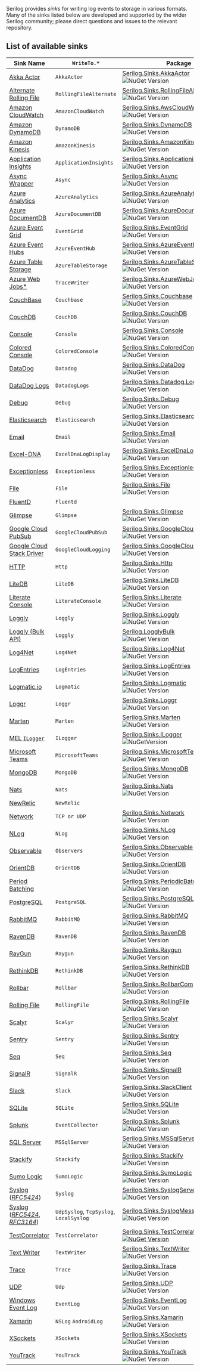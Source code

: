 
Serilog provides _sinks_ for writing log events to storage in various formats. Many of the sinks listed below are developed and supported by the wider Serilog community; please direct questions and issues to the relevant repository.
 
## List of available sinks   

| Sink Name  | `WriteTo.*` | Package |
| ------------- | ------------- | ------------- | 
[Akka Actor](https://github.com/CogniStreamer/serilog-sinks-akkaactor) | `AkkaActor` | [Serilog.Sinks.AkkaActor](https://www.nuget.org/packages/Serilog.Sinks.AkkaActor) <br/> ![NuGet Version](https://buildstats.info/nuget/Serilog.Sinks.AkkaActor)  |
[Alternate Rolling File](https://github.com/bedegaming/sinks-rollingfile) | `RollingFileAlternate` | [Serilog.Sinks.RollingFileAlternate](https://nuget.org/packages/Serilog.Sinks.RollingFileAlternate) <br/> ![NuGet Version](https://buildstats.info/nuget/Serilog.Sinks.RollingFileAlternate) 
[Amazon CloudWatch](https://github.com/Cimpress-MCP/serilog-sinks-awscloudwatch) | `AmazonCloudWatch` | [Serilog.Sinks.AwsCloudWatch](https://www.nuget.org/packages/Serilog.Sinks.AwsCloudWatch) <br/>  ![NuGet Version](https://buildstats.info/nuget/Serilog.Sinks.AwsCloudWatch)  |
[Amazon DynamoDB](https://github.com/serilog/serilog-sinks-dynamodb) | `DynamoDB` | [Serilog.Sinks.DynamoDB](https://nuget.org/packages/serilog.sinks.dynamodb) <br/>  ![NuGet Version](https://buildstats.info/nuget/serilog.sinks.dynamodb)  | 
[Amazon Kinesis](https://github.com/serilog/serilog-sinks-amazonkinesis) | `AmazonKinesis` | [Serilog.Sinks.AmazonKinesis](https://nuget.org/packages/serilog.sinks.amazonkinesis) <br/>  ![NuGet Version](https://buildstats.info/nuget/serilog.sinks.amazonkinesis)  | 
[Application Insights](https://github.com/serilog/serilog-sinks-applicationinsights) | `ApplicationInsights` | [Serilog.Sinks.ApplicationinSights](https://nuget.org/packages/serilog.sinks.applicationinsights) <br/>  ![NuGet Version](https://buildstats.info/nuget/serilog.sinks.applicationinsights)  |
[Async Wrapper](https://github.com/serilog/serilog-sinks-async) | `Async` | [Serilog.Sinks.Async](https://nuget.org/packages/serilog.sinks.async) <br/>  ![NuGet Version](https://buildstats.info/nuget/serilog.sinks.async)  |
[Azure Analytics](https://github.com/saleem-mirza/serilog-sinks-azure-analytics) | `AzureAnalytics` | [Serilog.Sinks.AzureAnalytics](https://nuget.org/packages/serilog.sinks.azureanalytics) <br/>  ![NuGet Version](https://buildstats.info/nuget/serilog.sinks.azureanalytics)  |
[Azure DocumentDB](https://github.com/serilog/serilog-sinks-azuredocumentdb) | `AzureDocumentDB` | [Serilog.Sinks.AzureDocumentDB](https://nuget.org/packages/serilog.sinks.azuredocumentdb) <br/>  ![NuGet Version](https://buildstats.info/nuget/serilog.sinks.azuredocumentdb)  |
[Azure Event Grid](https://github.com/sirkirby/serilog-sinks-eventgrid) | `EventGrid` | [Serilog.Sinks.EventGrid](https://nuget.org/packages/serilog.sinks.eventgrid) <br/>  ![NuGet Version](https://buildstats.info/nuget/serilog.sinks.eventgrid)  |
[Azure Event Hubs](https://github.com/serilog/serilog-sinks-azureeventhub) | `AzureEventHub` | [Serilog.Sinks.AzureEventHub](https://nuget.org/packages/serilog.sinks.azureeventhub) <br/>  ![NuGet Version](https://buildstats.info/nuget/serilog.sinks.azureeventhub)  |
[Azure Table Storage](https://github.com/serilog/serilog-sinks-azuretablestorage) | `AzureTableStorage` | [Serilog.Sinks.AzureTableStorage](https://nuget.org/packages/serilog.sinks.azuretablestorage) <br/>  ![NuGet Version](https://buildstats.info/nuget/serilog.sinks.azuretablestorage)  |
[Azure Web Jobs*](https://github.com/StarRez/Serilog.Sinks.AzureWebJobsTraceWriter) | `TraceWriter` |[Serilog.Sinks.AzureWebJobsTraceWriter](https://www.nuget.org/packages/Serilog.Sinks.AzureWebJobsTraceWriter/) <br/> ![NuGet Version](https://buildstats.info/nuget/serilog.sinks.AzureWebJobsTraceWriter)  |
[CouchBase](https://github.com/serilog/serilog-sinks-couchbase) | `Couchbase` | [Serilog.Sinks.Couchbase](https://nuget.org/packages/serilog.sinks.couchbase) <br/>  ![NuGet Version](https://buildstats.info/nuget/serilog.sinks.couchbase)  |
[CouchDB](https://github.com/serilog/serilog-sinks-couchdb) | `CouchDB` | [Serilog.Sinks.CouchDB](https://nuget.org/packages/serilog.sinks.couchdb) <br/>  ![NuGet Version](https://buildstats.info/nuget/serilog.sinks.couchdb)  |  
[Console](https://github.com/serilog/serilog-sinks-console) | `Console` | [Serilog.Sinks.Console](https://nuget.org/packages/serilog.sinks.console)   <br/> ![NuGet Version](https://buildstats.info/nuget/serilog.sinks.console) | ✓ |
[Colored Console](https://github.com/serilog/serilog-sinks-coloredconsole) | `ColoredConsole` | [Serilog.Sinks.ColoredConsole](https://nuget.org/packages/serilog.sinks.coloredconsole) <br/>  ![NuGet Version](https://buildstats.info/nuget/serilog.sinks.coloredconsole) |
[DataDog](https://github.com/serilog/serilog-sinks-datadog) | `Datadog` | [Serilog.Sinks.DataDog](https://nuget.org/packages/serilog.sinks.datadog) <br/>  ![NuGet Version](https://buildstats.info/nuget/serilog.sinks.datadog)  | 
[DataDog Logs](https://github.com/DataDog/Serilog.Sinks.Datadog.Logs) | `DatadogLogs` | [Serilog.Sinks.Datadog.Logs](https://nuget.org/packages/Serilog.Sinks.Datadog.Logs) <br/>  ![NuGet Version](https://buildstats.info/nuget/serilog.sinks.datadog.logs)  | 
[Debug](https://github.com/serilog/serilog-sinks-debug) | `Debug` | [Serilog.Sinks.Debug](https://nuget.org/packages/serilog.sinks.debug) <br/>  ![NuGet Version](https://buildstats.info/nuget/serilog.sinks.debug) | 
[Elasticsearch](https://github.com/serilog/serilog-sinks-elasticsearch) | `Elasticsearch` | [Serilog.Sinks.Elasticsearch](https://nuget.org/packages/serilog.sinks.elasticsearch) <br/>  ![NuGet Version](https://buildstats.info/nuget/serilog.sinks.elasticsearch) |
[Email](https://github.com/serilog/serilog-sinks-email) | `Email` | [Serilog.Sinks.Email](https://nuget.org/packages/serilog.sinks.Email) <br/>  ![NuGet Version](https://buildstats.info/nuget/serilog.sinks.Email)  |
[Excel-DNA](https://github.com/caioproiete/serilog-sinks-exceldnalogdisplay/) | `ExcelDnaLogDisplay` | [Serilog.Sinks.ExcelDnaLogDisplay](https://nuget.org/packages/Serilog.Sinks.ExcelDnaLogDisplay) <br/>  ![NuGet Version](https://buildstats.info/nuget/Serilog.Sinks.ExcelDnaLogDisplay)  |
[Exceptionless](https://github.com/serilog/serilog-sinks-exceptionless) | `Exceptionless` | [Serilog.Sinks.Exceptionless](https://nuget.org/packages/serilog.sinks.exceptionless) <br/>  ![NuGet Version](https://buildstats.info/nuget/serilog.sinks.exceptionless)  | 
[File](https://github.com/serilog/serilog-sinks-file) | `File` | [Serilog.Sinks.File](https://nuget.org/packages/serilog.sinks.file)   <br/> ![NuGet Version](https://buildstats.info/nuget/serilog.sinks.file) |
[FluentD](https://github.com/VQComms/Serilog.Sinks.Fluentd.Core) | `Fluentd` | |
[Glimpse](https://github.com/serilog/serilog-sinks-glimpse) | `Glimpse` | [Serilog.Sinks.Glimpse](https://nuget.org/packages/serilog.sinks.glimpse) <br/>  ![NuGet Version](https://buildstats.info/nuget/serilog.sinks.glimpse)  |
[Google Cloud PubSub](https://github.com/XML-Travelgate/serilog-sinks-googlecloudpubsub) | `GoogleCloudPubSub` | [Serilog.Sinks.GoogleCloudPubSub](https://nuget.org/packages/serilog.sinks.googlecloudpubsub) <br/>  ![NuGet Version](https://buildstats.info/nuget/serilog.sinks.googlecloudpubsub)  |
[Google Cloud Stack Driver](https://github.com/manigandham/serilog-sinks-googlecloudlogging) | `GoogleCloudLogging` | [Serilog.Sinks.GoogleCloudLogging](https://www.nuget.org/packages/Serilog.Sinks.GoogleCloudLogging/) <br/>  ![NuGet Version](https://buildstats.info/nuget/Serilog.Sinks.GoogleCloudLogging)  |
[HTTP](https://github.com/FantasticFiasco/serilog-sinks-http) | `Http` | [Serilog.Sinks.Http](https://nuget.org/packages/serilog.sinks.http) <br/>  ![NuGet Version](https://buildstats.info/nuget/serilog.sinks.http)  |
[LiteDB](https://github.com/vip32/serilog-sinks-litedb) | `LiteDB` | [Serilog.Sinks.LiteDB](https://nuget.org/packages/serilog.sinks.litedb) <br/>  ![NuGet Version](https://buildstats.info/nuget/serilog.sinks.litedb) |
[Literate Console](https://github.com/serilog/serilog-sinks-literate) | `LiterateConsole` | [Serilog.Sinks.Literate](https://nuget.org/packages/serilog.sinks.literate) <br/>  ![NuGet Version](https://buildstats.info/nuget/serilog.sinks.literate) | 
[Loggly](https://github.com/serilog/serilog-sinks-loggly) | `Loggly` | [Serilog.Sinks.Loggly](https://nuget.org/packages/serilog.sinks.loggly) <br/>  ![NuGet Version](https://buildstats.info/nuget/serilog.sinks.loggly)  | 
[Loggly (Bulk API)](https://github.com/jamesbascle/serilog.LogglyBulkSink) | `Loggly` | [Serilog.LogglyBulk](https://www.nuget.org/packages/Serilog.LogglyBulk) <br/>  ![NuGet Version](https://buildstats.info/nuget/Serilog.LogglyBulk)  |
[Log4Net](https://github.com/serilog/serilog-sinks-log4net) | `Log4Net` | [Serilog.Sinks.Log4Net](https://nuget.org/packages/serilog.sinks.log4net) <br/>  ![NuGet Version](https://buildstats.info/nuget/serilog.sinks.log4net)  |
[LogEntries](https://github.com/serilog/serilog-sinks-logentries) | `LogEntries` | [Serilog.Sinks.LogEntries](https://nuget.org/packages/serilog.sinks.logentries) <br/>  ![NuGet Version](https://buildstats.info/nuget/serilog.sinks.logentries)  |
[Logmatic.io](https://github.com/logmatic/serilog-sinks-logmatic) | `Logmatic` |[Serilog.Sinks.Logmatic](https://nuget.org/packages/serilog.sinks.logmatic) <br/>  ![NuGet Version](https://buildstats.info/nuget/serilog.sinks.logmatic)  |
[Loggr](https://github.com/serilog/serilog-sinks-loggr) | `Loggr` | [Serilog.Sinks.Loggr](https://nuget.org/packages/serilog.sinks.loggr) <br/>  ![NuGet Version](https://buildstats.info/nuget/serilog.sinks.loggr)  |
[Marten](https://github.com/jokokko/serilog-sinks-marten) | `Marten` | [Serilog.Sinks.Marten](https://nuget.org/packages/serilog.sinks.marten) <br/>  ![NuGet Version](https://img.shields.io/nuget/v/serilog.sinks.marten.svg?style=flat)  |
[MEL `ILogger`](https://github.com/TinyBlueRobots/Serilog.Sinks.ILogger) | `ILogger` | [Serilog.Sinks.ILogger](https://www.nuget.org/packages/Serilog.Sinks.ILogger/) <br/> ![NuGetVersion](https://img.shields.io/nuget/v/serilog.sinks.ilogger.svg?style=flat) |
[Microsoft Teams](https://github.com/DixonDs/serilog-sinks-teams) | `MicrosoftTeams` | [Serilog.Sinks.MicrosoftTeams](https://www.nuget.org/packages/Serilog.Sinks.MicrosoftTeams/) <br/> ![NuGet Version](https://buildstats.info/nuget/Serilog.Sinks.MicrosoftTeams) |
[MongoDB](https://github.com/serilog/serilog-sinks-mongodb) | `MongoDB` | [Serilog.Sinks.MongoDB](https://nuget.org/packages/serilog.sinks.mongodb) <br/>  ![NuGet Version](https://buildstats.info/nuget/serilog.sinks.mongodb)  |
[Nats](https://github.com/daghb/serilog.sinks.nats)| `Nats` | [Serilog.Sinks.Nats](https://www.nuget.org/packages/Serilog.Sinks.Nats)  <br/>  ![NuGet Version](https://buildstats.info/nuget/serilog.sinks.nats) |
[NewRelic](https://github.com/Applicita/serilog-sinks-newrelic) | `NewRelic` | |
[Network](https://github.com/pauldambra/Serilog.Sinks.Network) | `TCP or UDP` | [Serilog.Sinks.Network](https://www.nuget.org/packages/serilog.sinks.network) <br/>  ![NuGet Version](https://buildstats.info/nuget/serilog.sinks.network)  |
[NLog](https://github.com/serilog/serilog-sinks-nlog) | `NLog` | [Serilog.Sinks.NLog](https://nuget.org/packages/serilog.sinks.nlog) <br/>  ![NuGet Version](https://buildstats.info/nuget/serilog.sinks.nlog)  |
[Observable](https://github.com/serilog/serilog-sinks-observable)| `Observers` | [Serilog.Sinks.Observable](https://nuget.org/packages/serilog.sinks.observable) <br/>  ![NuGet Version](https://buildstats.info/nuget/serilog.sinks.observable)  |
[OrientDB](https://github.com/dev-informatics/Serilog.Sinks.OrientDB) | `OrientDB` | [Serilog.Sinks.OrientDB](https://www.nuget.org/packages/Serilog.Sinks.OrientDB/) <br/>  ![NuGet Version](https://buildstats.info/nuget/Serilog.Sinks.OrientDB)  |
[Period Batching](https://github.com/serilog/serilog-sinks-periodicbatching) | | [Serilog.Sinks.PeriodicBatching](https://nuget.org/packages/serilog.sinks.periodicbatching) <br/>  ![NuGet Version](https://buildstats.info/nuget/serilog.sinks.periodicbatching) |
[PostgreSQL](https://github.com/b00ted/serilog-sinks-postgresql) | `PostgreSQL` | [Serilog.Sinks.PostgreSQL](https://www.nuget.org/packages/Serilog.Sinks.PostgreSQL) <br/>  ![NuGet Version](https://buildstats.info/nuget/Serilog.Sinks.PostgreSQL) |
[RabbitMQ](https://github.com/sonicjolt/serilog-sinks-rabbitmq) | `RabbitMQ` | [Serilog.Sinks.RabbitMQ](https://www.nuget.org/packages/Serilog.Sinks.RabbitMQ/) <br/>  ![NuGet Version](https://buildstats.info/nuget/Serilog.Sinks.RabbitMQ)  |
[RavenDB](https://github.com/serilog/serilog-sinks-ravendb) | `RavenDB` | [Serilog.Sinks.RavenDB](https://nuget.org/packages/serilog.sinks.ravendb) <br/>  ![NuGet Version](https://buildstats.info/nuget/serilog.sinks.ravendb)  |
[RayGun](https://github.com/serilog/serilog-sinks-raygun) | `Raygun` | [Serilog.Sinks.Raygun](https://nuget.org/packages/serilog.sinks.raygun) <br/>  ![NuGet Version](https://buildstats.info/nuget/serilog.sinks.raygun)  |
[RethinkDB](https://github.com/serilog/serilog-sinks-rethinkdb) | `RethinkDB` | [Serilog.Sinks.RethinkDB](https://nuget.org/packages/serilog.sinks.rethinkdb) <br/>  ![NuGet Version](https://buildstats.info/nuget/serilog.sinks.rethinkdb)  | 
[Rollbar](https://github.com/olsh/serilog-sinks-rollbar) | `Rollbar` | [Serilog.Sinks.RollbarCom](https://www.nuget.org/packages/Serilog.Sinks.RollbarCom/) <br/>  ![NuGet Version](https://buildstats.info/nuget/Serilog.Sinks.RollbarCom) |
[Rolling File](https://github.com/serilog/serilog-sinks-rollingfile) | `RollingFile` | [Serilog.Sinks.RollingFile](https://nuget.org/packages/serilog.sinks.rollingfile) <br/>  ![NuGet Version](https://buildstats.info/nuget/serilog.sinks.rollingfile) |
[Scalyr](https://github.com/TinyBlueRobots/Serilog.Sinks.Scalyr) | `Scalyr` | [Serilog.Sinks.Scalyr](https://www.nuget.org/packages/Serilog.Sinks.Scalyr) <br/>  ![NuGet Version](https://buildstats.info/nuget/serilog.sinks.scalyr) |
[Sentry](https://github.com/olsh/serilog-sinks-sentry) | `Sentry` | [Serilog.Sinks.Sentry](https://nuget.org/packages/serilog.sinks.sentry) <br/>  ![NuGet Version](https://buildstats.info/nuget/serilog.sinks.sentry)  |
[Seq](https://github.com/serilog/serilog-sinks-seq) | `Seq` | [Serilog.Sinks.Seq](https://nuget.org/packages/serilog.sinks.seq) <br/>  ![NuGet Version](https://buildstats.info/nuget/serilog.sinks.seq) |
[SignalR](https://github.com/serilog/serilog-sinks-signalr) | `SignalR` | [Serilog.Sinks.SignalR](https://nuget.org/packages/serilog.sinks.signalr) <br/>  ![NuGet Version](https://buildstats.info/nuget/serilog.sinks.signalr)  | 
[Slack](https://github.com/marcio-azevedo/serilog-sinks-slack/) | `Slack` | [Serilog.Sinks.SlackClient](https://www.nuget.org/packages/Serilog.Sinks.SlackClient) <br/>  ![NuGet Version](https://buildstats.info/nuget/Serilog.Sinks.SlackClient)  |
[SQLite](https://github.com/saleem-mirza/serilog-sinks-sqlite) | `SQLite` | [Serilog.Sinks.SQLite](https://www.nuget.org/packages/Serilog.Sinks.SQLite) <br/>  ![NuGet Version](https://buildstats.info/nuget/Serilog.Sinks.SQLite)  |
[Splunk](https://github.com/serilog/serilog-sinks-splunk) | `EventCollector` | [Serilog.Sinks.Splunk](https://nuget.org/packages/serilog.sinks.splunk) <br/>  ![NuGet Version](https://buildstats.info/nuget/serilog.sinks.splunk) |
[SQL Server](https://github.com/serilog/serilog-sinks-mssqlserver) | `MSSqlServer` | [Serilog.Sinks.MSSqlServer](https://nuget.org/packages/serilog.sinks.mssqlserver) <br/>  ![NuGet Version](https://buildstats.info/nuget/serilog.sinks.mssqlserver)  |
[Stackify](https://github.com/jpknoll/Serilog.Sinks.Stackify) | `Stackify` | [Serilog.Sinks.Stackify](https://www.nuget.org/packages/Serilog.Sinks.Stackify/) <br/>  ![NuGet Version](https://buildstats.info/nuget/serilog.sinks.stackify)  |
[Sumo Logic](https://github.com/billpratt/serilog-sinks-sumologic) | `SumoLogic` | [Serilog.Sinks.SumoLogic](https://www.nuget.org/packages/Serilog.Sinks.SumoLogic/) <br/> ![NuGet Version](https://buildstats.info/nuget/Serilog.Sinks.SumoLogic) |
[Syslog](https://github.com/TinyBlueRobots/Serilog.Sinks.Syslog) (_[RFC5424](https://tools.ietf.org/html/rfc5424)_) | `Syslog` | [Serilog.Sinks.SyslogServer](https://www.nuget.org/packages/Serilog.Sinks.SyslogServer/) <br/> ![NuGet Version](https://buildstats.info/nuget/Serilog.Sinks.SyslogServer) |
[Syslog](https://github.com/IonxSolutions/serilog-sinks-syslog) (_[RFC5424](https://tools.ietf.org/html/rfc5424)_, _[RFC3164](https://tools.ietf.org/html/rfc3164)_) | `UdpSyslog`, `TcpSyslog`, `LocalSyslog` | [Serilog.Sinks.SyslogMessages](https://www.nuget.org/packages/Serilog.Sinks.SyslogMessages/) <br/> ![NuGet Version](https://buildstats.info/nuget/Serilog.Sinks.SyslogMessages) |
[TestCorrelator](https://github.com/Microsoft/serilog-sinks-testcorrelator) | `TestCorrelator` | [Serilog.Sinks.TestCorrelator](https://www.nuget.org/packages/Serilog.Sinks.TestCorrelator) <br/>   [![NuGet Version](https://buildstats.info/nuget/Serilog.Sinks.TestCorrelator)](https://www.nuget.org/packages/Serilog.Sinks.TestCorrelator/)  |
[Text Writer](https://github.com/serilog/serilog-sinks-textwriter) | `TextWriter` | [Serilog.Sinks.TextWriter](https://nuget.org/packages/serilog-sinks.textwriter) <br/>  ![NuGet Version](https://buildstats.info/nuget/serilog.sinks.textwriter) |
[Trace](https://github.com/serilog/serilog-sinks-trace) | `Trace` | [Serilog.Sinks.Trace](https://nuget.org/packages/serilog.sinks.trace) <br/>  ![NuGet Version](https://buildstats.info/nuget/serilog.sinks.trace) |
[UDP](https://github.com/FantasticFiasco/serilog-sinks-udp) | `Udp` | [Serilog.Sinks.UDP](https://nuget.org/packages/serilog.sinks.udp) <br/>  ![NuGet Version](https://buildstats.info/nuget/serilog.sinks.udp)  |
[Windows Event Log](https://github.com/serilog/serilog-sinks-eventlog) | `EventLog` | [Serilog.Sinks.EventLog](https://nuget.org/packages/serilog.sinks.eventlog) <br/>  ![NuGet Version](https://buildstats.info/nuget/serilog.sinks.eventlog)  |
[Xamarin](https://github.com/serilog/serilog-sinks-Xamarin) | `NSLog` `AndroidLog`| [Serilog.Sinks.Xamarin](https://nuget.org/packages/serilog.sinks.Xamarin) <br/>  ![NuGet Version](https://buildstats.info/nuget/serilog.sinks.Xamarin)  |
[XSockets](https://github.com/serilog/serilog-sinks-xsockets) | `XSockets` | [Serilog.Sinks.XSockets](https://nuget.org/packages/serilog.sinks.xsockets) <br/>  ![NuGet Version](https://buildstats.info/nuget/serilog.sinks.xsockets)  |
[YouTrack](https://github.com/jokokko/serilog-sinks-youtrack) | `YouTrack` | [Serilog.Sinks.YouTrack](https://www.nuget.org/packages/serilog.sinks.youtrack) <br/>  ![NuGet Version](https://img.shields.io/nuget/v/serilog.sinks.youtrack.svg?style=flat)  |
